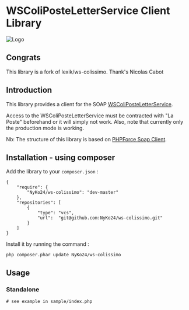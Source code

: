 WSColiPosteLetterService Client Library
=======================================

![Logo](http://www.weled.fr/logo/logo-colissimo.svg)

## Congrats
This library is a fork of lexik/ws-colissimo. Thank's Nicolas Cabot

## Introduction

This library provides a client for the SOAP 
[WSColiPosteLetterService](https://www.coliposte.fr/pro/docs/docutheque/divers/socolissimo/integrationwsshipping.pdf).

Access to the WSColiPosteLetterService must be contracted with "La Poste" beforehand or 
it will simply not work. Also, note that currently only the production mode is working.

Nb: The structure of this library is based on 
[PHPForce Soap Client](https://github.com/phpforce/soap-client).

## Installation - using composer

Add the library to your `composer.json` :

```
{
    "require": {
        "NyKo24/ws-colissimo": "dev-master"
    },
    "repositories": [
        {
            "type": "vcs",
            "url":  "git@github.com:NyKo24/ws-colissimo.git"
        }
    ]
}
```
Install it by running the command :

```
php composer.phar update NyKo24/ws-colissimo
```

## Usage

### Standalone

```
# see example in sample/index.php
```
